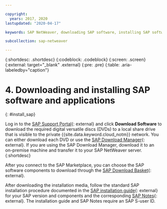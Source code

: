 ```yaml
---

copyright:
  years: 2017, 2020
lastupdated: "2020-04-17"

keywords: SAP NetWeaver, downloading SAP software, installing SAP software, SAP Download Manager, SAP Certified

subcollection: sap-netweaver

---
```


{:shortdesc: .shortdesc}
{:codeblock: .codeblock}
{:screen: .screen}
{:external: target="_blank" .external}
{:pre: .pre}
{:table: .aria-labeledby="caption"}

# 4. Downloading and installing SAP software and applications
{: #install_sap}

Log in to the [SAP Support Portal](https://support.sap.com/en/index.html){: external} and click **Download Software** to download the required digital versatile discs (DVDs) to a local share drive that is visible to the private {{site.data.keyword.cloud_notm}} network. You can either download each DVD or use the [SAP Download Manager](https://support.sap.com/en/my-support/software-downloads.html){: external}. If you are using the SAP Download Manager, download it to an on-premise machine and transfer it to your SAP NetWeaver server.
{:shortdesc}

After you connect to the SAP Marketplace, you can choose the SAP software components to download through the [SAP Download Basket](https://websmp201.sap-ag.de/~sapidp/002006825000000233112001/){: external}.

After downloading the installation media, follow the standard SAP installation procedure documented in the [SAP installation guide](https://service.sap.com/instguides){: external} for your SAP version and components and the corresponding [SAP Notes](https://support.sap.com/en/my-support/knowledge-base.html){: external}. The installation guide and SAP Notes require an SAP S-user ID.
